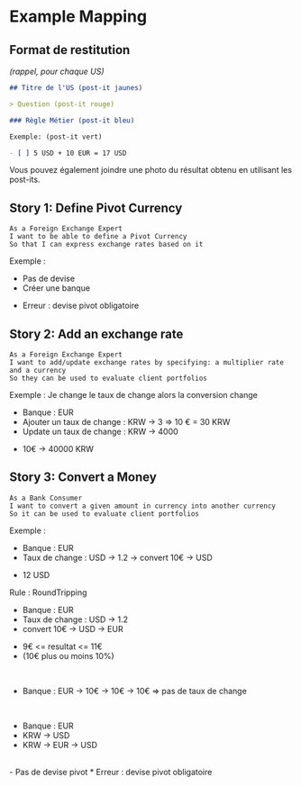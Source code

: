 # Example Mapping

## Format de restitution
*(rappel, pour chaque US)*

```markdown
## Titre de l'US (post-it jaunes)

> Question (post-it rouge)

### Règle Métier (post-it bleu)

Exemple: (post-it vert)

- [ ] 5 USD + 10 EUR = 17 USD
```

Vous pouvez également joindre une photo du résultat obtenu en utilisant les post-its.

## Story 1: Define Pivot Currency
```gherkin
As a Foreign Exchange Expert
I want to be able to define a Pivot Currency
So that I can express exchange rates based on it
```

Exemple :
- Pas de devise 
- Créer une banque
* Erreur : devise pivot obligatoire

## Story 2: Add an exchange rate
```gherkin
As a Foreign Exchange Expert
I want to add/update exchange rates by specifying: a multiplier rate and a currency
So they can be used to evaluate client portfolios
```

Exemple :
Je change le taux de change alors la conversion change
- Banque : EUR
- Ajouter un taux de change : KRW -> 3 => 10 € = 30 KRW
- Update un taux de change : KRW -> 4000
* 10€ -> 40000 KRW

## Story 3: Convert a Money

```gherkin
As a Bank Consumer
I want to convert a given amount in currency into another currency
So it can be used to evaluate client portfolios
```

Exemple :
- Banque : EUR
- Taux de change : USD -> 1.2
-> convert 10€ -> USD
* 12 USD 

Rule : RoundTripping 
- Banque : EUR
- Taux de change : USD -> 1.2
- convert 10€ -> USD -> EUR
* 9€ <= resultat <= 11€ 
* (10€ plus ou moins 10%)
</br>

- Banque : EUR
-> 10€ -> 10€ -> 10€ => pas de taux de change 
</br>

- Banque : EUR
- KRW -> USD 
- KRW -> EUR -> USD
</br>
- Pas de devise pivot
* Erreur : devise pivot obligatoire
